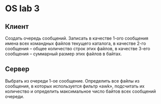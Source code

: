 # OS lab 3

## Клиент

Создать очередь сообщений. Записать в качестве 1-ого сообщения
имена всех командных файлов текущего каталога, в качестве 2-го
сообщения – общее количество строк этих файлов, в качестве
3-его сообщения – суммарный размер этих файлов в байтах.


## Сервер

Выбрать из очереди 1-ое сообщение. Определить все файлы из
сообщения, в которых используется фильтр «awk», подсчитать
их количество и определить максимальное число байтов всех
сообщений очереди.
